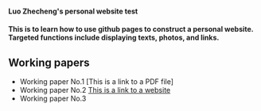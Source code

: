 #### Luo Zhecheng's personal website test
#### This is to learn how to use github pages to construct a personal website. Targeted functions include displaying texts, photos, and links.
## Working papers
* Working paper No.1 [This is a link to a PDF file]
* Working paper No.2 [This is a link to a website](https://www.bilibili.com/)
* Working paper No.3
